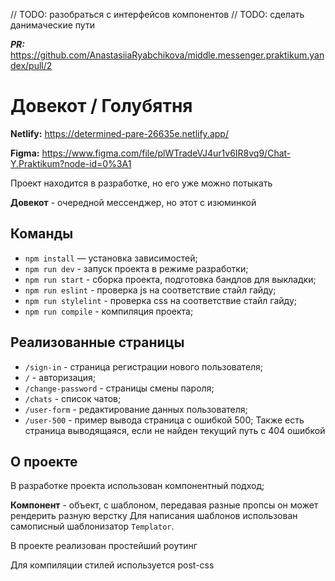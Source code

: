 // TODO: разобраться с интерфейсов компонентов
// TODO: сделать данимаческие пути

***PR:*** https://github.com/AnastasiiaRyabchikova/middle.messenger.praktikum.yandex/pull/2

# Довекот / Голубятня

**Netlify:** https://determined-pare-26635e.netlify.app/

**Figma:** https://www.figma.com/file/plWTradeVJ4ur1v6IR8vq9/Chat-Y.Praktikum?node-id=0%3A1

Проект находится в разработке, но его уже можно потыкать

**Довекот** - очередной мессенджер, но этот с изюминкой
## Команды

- `npm install` — установка зависимостей;
- `npm run dev` - запуск проекта в режиме разработки;
- `npm run start` - сборка проекта, подготовка бандлов для выкладки;
- `npm run eslint` - проверка js на соответствие стайл гайду;
- `npm run stylelint` - проверка css на соответствие стайл гайду;
- `npm run compile` - компиляция проекта;

## Реализованные страницы

- `/sign-in` - страница регистрации нового пользователя;
- `/` - авторизация;
- `/change-password` - страницы смены пароля;
- `/chats` - список чатов;
- `/user-form` - редактирование данных пользователя;
- `/user-500` - пример вывода страница с ошибкой 500;
Также есть страница выводящаяся, если не найден текущий путь с 404 ошибкой

## О проекте

В разработке проекта использован компонентный подход;

**Компонент** - объект, с шаблоном, передавая разные пропсы он может рендерить разную верстку
Для написания шаблонов использован самописный шаблонизатор `Templator`.

В проекте реализован простейший роутинг

Для компиляции стилей используется post-css
